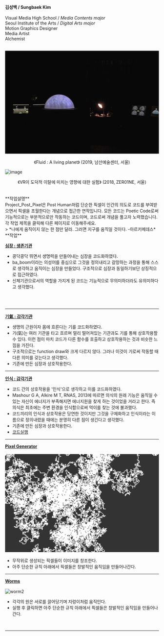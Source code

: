 **김성백 / Sungbaek Kim**<br><br>
 Visual Media High School / *Media Contents major* <br>
 Seoul Institute of the Arts / *Digital Arts major* <br>
 Motion Graphics Designer <br>
 Media Artist <br>
 Alchemist <br>
 <br>

![image](./planet_img.jpg/)
<center>《Fluid : A living planet》 (2019, 남산예술센터, 서울)</center>

![image](./vr_exhibit.jpg/)
<center>《VR이 도덕적 이탈에 미치는 영향에 대한 실험》 (2018, ZER01NE, 서울)</center>

<br>
<br>
 **작업설명** <br>
 Project_Post_Pixel은 Post Human처럼 단순한 픽셀이 인간의 의도로 코드를 부여받으면서 픽셀을 초월한다는 개념으로 접근한 연작입니다.
 모든 코드는 Poetic Code로써 기능적으로는 부분적으로만 작동하는 코드이며, 코드로써 개념을 풀고자 노력했습니다. 각 작업 제목을 클릭해 다른 페이지로 이동해주세요.
 <br>
 > *나에게 움직이지 않는 한 점만 달라. 그러면 지구를 움직일 것이다. -아르키메데스*

<br>
 **작업**

**[심장 : 생존기관](./PPP_Heart.md/)**
 * 콩닥콩닥 뛰면서 생명력을 만들어내는 심장을 코드화하였다.
 * ba_boom이라는 의성어를 중심으로 그것을 정의내리고 갈망하는 과정을 통해 스스로 생각하고 움직이는 심장을 만들었다. 구조적으로 심장과 동일하기보단 상징적으로 접근하였다.
 * 신체기관으로서의 역할을 가지게 된 코드는 기능적으로 무의미하더라도 유의미하다고 생각했다.
 <br>
 <br>

 ---
**[기氣 : 감각기관](./PPP_Ki.md/)**
 * 생명의 근원이자 몸에 흐른다는 기를 코드화하였다.
 * 기(氣)는 여러 기관을 타고 흐르며 멀리 떨어져있는 기관과도 기를 통해 상호작용할 수 있다. 이런 점이 마치 코드가 다른 함수를 호출하고 상호작용하는 것과 비슷한 느낌을 가진다.
 * 구조적으로는 function draw와 크게 다르지 않다. 그러나 이것이 기로써 작동할 때 다른 의미를 갖는다고 생각했다.
 * 기존에 만든 심장과 상호작용한다.

 ---
**[인식 : 감각기관](./PPP_Perception.md/)**
 * 코드 간의 상호작용을 '인식'으로 생각하고 이를 코드화하였다.
 * Mashour G A, Alkire M T, RNAS, 2013에 따르면 의식의 원래 기능은 움직일 수 있는 자신이 에너지가 부족해지면 에너지원을 찾게 하는 것이었을 거라고 한다. 즉 의식은 최초에는 주변 환경을 인식함으로써 먹이를 찾는 것에 불과했다.
 * 코드끼리의 인식과 상호작용은 당연한 것이지만 그것을 구체화하고 인식이라는 이름으로 정의내렸을 때에는 분명히 다른 점이 생긴다고 생각했다.
 * 기존에 만든 심장과 상호작용한다.
 * [코드실행](./PPP_Perception/)

 ---
 **[Pixel Generator](./pixelGenerator/)**
 <br> <br>
 ![pixelgen](./pixelgenerator.png/)
  * 무작위로 생성되는 픽셀들이 이미지를 창조한다.
  * 아주 단순한 규칙 아래에서 픽셀들은 창발적인 움직임을 만들어나간다.

---
**[Worms](./snake/)**
<br> <br>
 ![worm2](./snake.gif/)
  * 각각의 원은 서로를 끌어당기며 지렁이처럼 움직인다.
  * 실행 후 클릭하면 아주 단순한 규칙 아래에서 픽셀들은 창발적인 움직임을 만들어나간다.
  <br>

---
